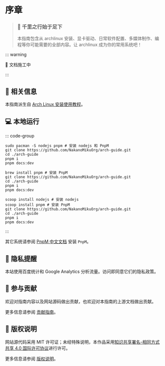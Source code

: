 # 序章

> ### 🎐 千里之行始于足下
>
> 本指南包含从 archlinux 安装、显卡驱动、日常软件配置、多媒体制作、编程等你可能需要的全部内容。让 archlinux 成为你的常用系统吧！

::: warning

🚧 文档施工中

:::

## 📕 相关信息

本指南派生自 [Arch Linux 安装使用教程](https://github.com/ArchLinuxStudio/ArchLinuxTutorial)。

## 💻 本地运行

::: code-group

```bash{4-5} [Pacman]
sudo pacman -S nodejs pnpm # 安装 nodejs 和 PnpM
git clone https://github.com/NakanoMikuOrg/arch-guide.git
cd ./arch-guide
pnpm i
pnpm docs:dev
```

```zsh{4-5} [HomeBrew]
brew install pnpm # 安装 PnpM
git clone https://github.com/NakanoMikuOrg/arch-guide.git
cd ./arch-guide
pnpm i
pnpm docs:dev
```

```powershell{5-6} [Scoop]
scoop install nodejs # 安装 nodejs
scoop install pnpm # 安装 PnpM
git clone https://github.com/NakanoMikuOrg/arch-guide.git
cd ./arch-guide
pnpm i
pnpm docs:dev
```

:::

其它系统请参阅 [PnpM 中文文档](https://pnpm.io/zh/installation) 安装 `PnpM`。

## 🔔 隐私提醒

本站使用百度统计和 Google Analytics 分析流量。访问即同意它们的隐私政策。

## 🌱 参与贡献

欢迎对指南内容以及网站源码做出贡献，也欢迎对本指南的上游文档做出贡献。

更多信息请参阅 [贡献指南](../postscript/contribute.md)。

## 💎 版权说明

网站源代码采用 MIT
许可证；未经特殊说明，本作品采用[知识共享署名-相同方式共享 4.0 国际许可协议](https://creativecommons.org/licenses/by-sa/4.0/deed.zh)进行许可。

更多信息请参阅 [版权说明](../postscript/copyright.md)。
